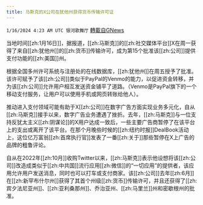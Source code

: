 ```yaml
---
title: 马斯克的X公司在犹他州获得货币传输许可证
---
```

`1/16/2024 4:23 AM UTC 银河歌舞厅` [轉載自GNews](https://gnews.org/articles/2223229)

当地时间[[zh:1月16日]]，据报道，[[zh:马斯克]]的[[zh:社交媒体平台]]X在周一获得了来自[[zh:犹他州]]的[[zh:货币]]传输许可，成为第15个批准该[[zh:公司]]提供支付功能的[[zh:美国]]州。

根据全国多州许可系统与注册处的在线数据库，[[zh:犹他州]]在周五授予了批准。该许可赋予了该[[zh:公司]]类似于PayPal的Venmo的能力，以促进资金转移，并为该[[zh:公司]]允许用户相互发送资金铺平了道路。（Venmo是PayPal旗下的一个移动支付服务，让用户可以使用手机或网页转账给他人）。

推动进入支付领域可能有助于X[[zh:公司]]在数字广告方面实现业务多元化，自从[[zh:马斯克]]接手以来，数字广告业务遭遇了挫折。去年，[[zh:马斯克]]与一位支持反犹太主义[[zh:阴谋论]]的X用户达成一致后，一些主要广告商暂停了在该平台上的支出或离开了该平台。在那个月晚些时候的[[zh:纽约时报]]DealBook活动上，这位亿万富翁[[zh:首席执行官]]发表了一番[[zh:关于]]那些暂停在X上广告的品牌的粗鲁评论。

自从在2022年[[zh:10月]]收购Twitter以来，[[zh:马斯克]]表示他设想将该[[zh:公司]]改造成类似于[[zh:中共国]]流行应用[[zh:微信]]的“一切应用”的提供者，该应用允许用户发送消息，同时也可以打车或支付商家。该[[zh:公司]]去年[[zh:6月]]在[[zh:新罕布什尔州]]获得了其首个州级[[zh:货币]]传输许可，并且还获得了[[zh:宾夕法尼亚州]]、[[zh:亚利桑那州]]、乔治亚州、[[zh:马里兰]]州和密歇根州的批准。
